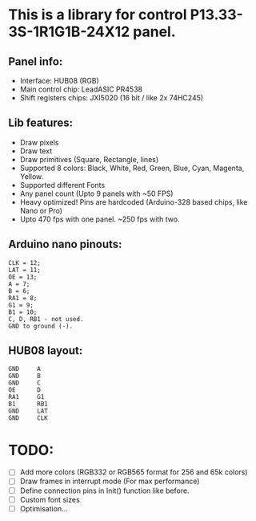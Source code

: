 # This is a library for control P13.33-3S-1R1G1B-24X12 panel.

## Panel info:
* Interface: HUB08 (RGB)
* Main control chip: LeadASIC PR4538
* Shift registers chips: JXI5020 (16 bit / like 2x 74HC245)

## Lib features:
* Draw pixels
* Draw text
* Draw primitives (Square, Rectangle, lines)
* Supported 8 colors: Black, White, Red, Green, Blue, Cyan, Magenta, Yellow.
* Supported different Fonts
* Any panel count (Upto 9 panels with ~50 FPS)
* Heavy optimized! Pins are hardcoded (Arduino-328 based chips, like Nano or Pro)
* Upto 470 fps with one panel. ~250 fps with two.

## Arduino nano pinouts:
	CLK = 12;
	LAT = 11;
	OE = 13;
	A = 7;
	B = 6;
	RA1 = 8;
	G1 = 9;
	B1 = 10;
	C, D, RB1 - not used.
	GND to ground (-).

## HUB08 layout:
	GND		A
	GND		B
	GND		C
	OE		D
	RA1		G1
	B1		RB1
	GND		LAT
	GND		CLK


# TODO:
- [ ] Add more colors (RGB332 or RGB565 format for 256 and 65k colors)
- [ ] Draw frames in interrupt mode (For max performance)
- [ ] Define connection pins in Init() function like before.
- [ ] Custom font sizes
- [ ] Optimisation...